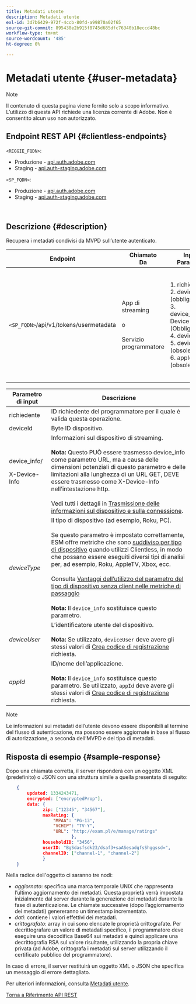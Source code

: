 ```yaml
---
title: Metadati utente
description: Metadati utente
exl-id: 3d7b6429-972f-4ccb-80fd-a99870a02f65
source-git-commit: 895438e2b915f8745d685dfc76340b18eccd48bc
workflow-type: tm+mt
source-wordcount: '485'
ht-degree: 0%

---
```


# Metadati utente {#user-metadata}

>[!NOTE]
>
>Il contenuto di questa pagina viene fornito solo a scopo informativo. L’utilizzo di questa API richiede una licenza corrente di Adobe. Non è consentito alcun uso non autorizzato.

## Endpoint REST API {#clientless-endpoints}

`<REGGIE_FQDN>`:

* Produzione - [api.auth.adobe.com](http://api.auth.adobe.com/)
* Staging - [api.auth-staging.adobe.com](http://api.auth-staging.adobe.com/)

`<SP_FQDN>`:

* Produzione - [api.auth.adobe.com](http://api.auth.adobe.com/)
* Staging - [api.auth-staging.adobe.com](http://api.auth-staging.adobe.com/)

</br>

## Descrizione {#description}

Recupera i metadati condivisi da MVPD sull’utente autenticato.


| Endpoint | Chiamato  </br>Da | Input   </br>Parametri | HTTP  </br>Metodo | Risposta | HTTP  </br>Risposta |
| --- | --- | --- | --- | --- | --- |
| `<SP_FQDN>`/api/v1/tokens/usermetadata | App di streaming</br></br>o</br></br>Servizio programmatore | 1. richiedente</br>2.  deviceId (obbligatorio)</br>3.  device_info/X-Device-Info (Obbligatorio)</br>4.  deviceType</br>5.  deviceUser (obsoleto)</br>6.  appId (obsoleto) | GET | XML o JSON contenente i metadati dell’utente o i dettagli dell’errore in caso di esito negativo. | 200 - Operazione completata<p>404 - Metadati non trovati<p>412 - Token AuthN non valido (ad esempio, token scaduto) |


| Parametro di input | Descrizione |
| --- | --- |
| richiedente | ID richiedente del programmatore per il quale è valida questa operazione. |
| deviceId | Byte ID dispositivo. |
| device_info/<p>X-Device-Info | Informazioni sul dispositivo di streaming.</br></br> **Nota:** Questo PUÒ essere trasmesso device_info come parametro URL, ma a causa delle dimensioni potenziali di questo parametro e delle limitazioni alla lunghezza di un URL GET, DEVE essere trasmesso come X-Device-Info nell’intestazione http. </br></br> Vedi tutti i dettagli in [Trasmissione delle informazioni sul dispositivo e sulla connessione](/help/authentication/passing-client-information-device-connection-and-application.md). |
| _deviceType_ | Il tipo di dispositivo (ad esempio, Roku, PC).</br></br> Se questo parametro è impostato correttamente, ESM offre metriche che sono [suddiviso per tipo di dispositivo](/help/authentication/entitlement-service-monitoring-overview.md#progr-filter-metrics) quando utilizzi Clientless, in modo che possano essere eseguiti diversi tipi di analisi per, ad esempio, Roku, AppleTV, Xbox, ecc.</br></br> Consulta [Vantaggi dell’utilizzo del parametro del tipo di dispositivo senza client nelle metriche di passaggio](/help/authentication/benefits-of-using-the-clientless-devicetype-parameter-in-pass-metrics.md) </br></br> **Nota:** Il `device_info` sostituisce questo parametro. |
| _deviceUser_ | L’identificatore utente del dispositivo.</br></br> **Nota:** Se utilizzato, `deviceUser` deve avere gli stessi valori di [Crea codice di registrazione](/help/authentication/registration-code-request.md) richiesta. |
| _appId_ | ID/nome dell’applicazione. </br></br> **Nota:** Il `device_info` sostituisce questo parametro. Se utilizzato, `appId` deve avere gli stessi valori di [Crea codice di registrazione](/help/authentication/registration-code-request.md) richiesta. |

>[!NOTE]
> 
>Le informazioni sui metadati dell’utente devono essere disponibili al termine del flusso di autenticazione, ma possono essere aggiornate in base al flusso di autorizzazione, a seconda dell’MVPD e del tipo di metadati.




## Risposta di esempio {#sample-response}

Dopo una chiamata corretta, il server risponderà con un oggetto XML (predefinito) o JSON con una struttura simile a quella presentata di seguito:


```JSON
    {
        updated: 1334243471,
        encrypted: ["encryptedProp"],
        data: {
              zip: ["12345", "34567"],
              maxRating: { 
                  "MPAA": "PG-13",
                  "VCHIP": "TV-Y", 
                  "URL": "http://exam.pl/e/manage/ratings"
                         },
              householdID: "3456",
              userID: "BgSdasfsdk23/dsaf3+saASesadgfsShggssd=",
              channelID: ["channel-1", "channel-2"]
              }
    }
```

Nella radice dell&#39;oggetto ci saranno tre nodi:

* *aggiornato*: specifica una marca temporale UNIX che rappresenta l’ultimo aggiornamento dei metadati. Questa proprietà verrà impostata inizialmente dal server durante la generazione dei metadati durante la fase di autenticazione. Le chiamate successive (dopo l’aggiornamento dei metadati) genereranno un timestamp incrementato.
* *dati*: contiene i valori effettivi dei metadati.
* *crittografato*: array in cui sono elencate le proprietà crittografate. Per decrittografare un valore di metadati specifico, il programmatore deve eseguire una decodifica Base64 sui metadati e quindi applicare una decrittografia RSA sul valore risultante, utilizzando la propria chiave privata (ad Adobe, crittografa i metadati sul server utilizzando il certificato pubblico del programmatore).

In caso di errore, il server restituirà un oggetto XML o JSON che specifica un messaggio di errore dettagliato.

Per ulteriori informazioni, consulta [Metadati utente](/help/authentication/user-metadata-feature.md).

[Torna a Riferimento API REST](/help/authentication/rest-api-reference.md)
